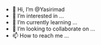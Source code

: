 - 👋 Hi, I’m @Yasirimad
- 👀 I’m interested in ...
- 🌱 I’m currently learning ...
- 💞️ I’m looking to collaborate on ...
- 📫 How to reach me ...

<!---
Yasirimad/Yasirimad is a ✨ special ✨ repository because its `README.md` (this file) appears on your GitHub profile.
You can click the Preview link to take a look at your changes.
--->
